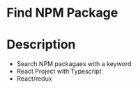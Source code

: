 # Find NPM Package

# Description
- Search NPM packagaes with a keyword
- React Project with Typescript
- React/redux


